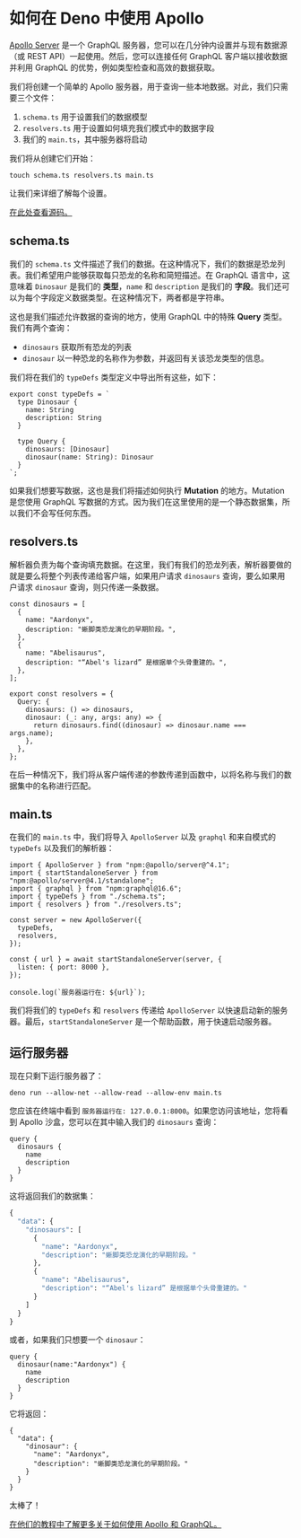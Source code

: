 # 如何在 Deno 中使用 Apollo

[Apollo Server](https://www.apollographql.com/) 是一个 GraphQL
服务器，您可以在几分钟内设置并与现有数据源（或 REST
API）一起使用。然后，您可以连接任何 GraphQL 客户端以接收数据并利用 GraphQL
的优势，例如类型检查和高效的数据获取。

我们将创建一个简单的 Apollo
服务器，用于查询一些本地数据。对此，我们只需要三个文件：

1. `schema.ts` 用于设置我们的数据模型
2. `resolvers.ts` 用于设置如何填充我们模式中的数据字段
3. 我们的 `main.ts`，其中服务器将启动

我们将从创建它们开始：

```shell, ignore
touch schema.ts resolvers.ts main.ts
```

让我们来详细了解每个设置。

[在此处查看源码。](https://github.com/denoland/examples/tree/main/with-apollo)

## schema.ts

我们的 `schema.ts`
文件描述了我们的数据。在这种情况下，我们的数据是恐龙列表。我们希望用户能够获取每只恐龙的名称和简短描述。在
GraphQL 语言中，这意味着 `Dinosaur` 是我们的 **类型**，`name` 和 `description`
是我们的
**字段**。我们还可以为每个字段定义数据类型。在这种情况下，两者都是字符串。

这也是我们描述允许数据的查询的地方，使用 GraphQL 中的特殊 **Query**
类型。我们有两个查询：

- `dinosaurs` 获取所有恐龙的列表
- `dinosaur` 以一种恐龙的名称作为参数，并返回有关该恐龙类型的信息。

我们将在我们的 `typeDefs` 类型定义中导出所有这些，如下：

```tsx, ignore
export const typeDefs = `
  type Dinosaur {
    name: String
    description: String
  }

  type Query {
    dinosaurs: [Dinosaur]
    dinosaur(name: String): Dinosaur
  }
`;
```

如果我们想要写数据，这也是我们将描述如何执行 **Mutation** 的地方。Mutation
是您使用 GraphQL
写数据的方式。因为我们在这里使用的是一个静态数据集，所以我们不会写任何东西。

## resolvers.ts

解析器负责为每个查询填充数据。在这里，我们有我们的恐龙列表，解析器要做的就是要么将整个列表传递给客户端，如果用户请求
`dinosaurs` 查询，要么如果用户请求 `dinosaur` 查询，则只传递一条数据。

```tsx, ignore
const dinosaurs = [
  {
    name: "Aardonyx",
    description: "蜥脚类恐龙演化的早期阶段。",
  },
  {
    name: "Abelisaurus",
    description: "“Abel's lizard” 是根据单个头骨重建的。",
  },
];

export const resolvers = {
  Query: {
    dinosaurs: () => dinosaurs,
    dinosaur: (_: any, args: any) => {
      return dinosaurs.find((dinosaur) => dinosaur.name === args.name);
    },
  },
};
```

在后一种情况下，我们将从客户端传递的参数传递到函数中，以将名称与我们的数据集中的名称进行匹配。

## main.ts

在我们的 `main.ts` 中，我们将导入 `ApolloServer` 以及 `graphql` 和来自模式的
`typeDefs` 以及我们的解析器：

```tsx, ignore
import { ApolloServer } from "npm:@apollo/server@^4.1";
import { startStandaloneServer } from "npm:@apollo/server@4.1/standalone";
import { graphql } from "npm:graphql@16.6";
import { typeDefs } from "./schema.ts";
import { resolvers } from "./resolvers.ts";

const server = new ApolloServer({
  typeDefs,
  resolvers,
});

const { url } = await startStandaloneServer(server, {
  listen: { port: 8000 },
});

console.log(`服务器运行在: ${url}`);
```

我们将我们的 `typeDefs` 和 `resolvers` 传递给 `ApolloServer`
以快速启动新的服务器。最后，`startStandaloneServer`
是一个帮助函数，用于快速启动服务器。

## 运行服务器

现在只剩下运行服务器了：

```shell, ignore
deno run --allow-net --allow-read --allow-env main.ts
```

您应该在终端中看到 `服务器运行在: 127.0.0.1:8000`。如果您访问该地址，您将看到
Apollo 沙盒，您可以在其中输入我们的 `dinosaurs` 查询：

```graphql, ignore
query {
  dinosaurs {
    name
    description
  }
}
```

这将返回我们的数据集：

```graphql
{
  "data": {
    "dinosaurs": [
      {
        "name": "Aardonyx",
        "description": "蜥脚类恐龙演化的早期阶段。"
      },
      {
        "name": "Abelisaurus",
        "description": "“Abel's lizard” 是根据单个头骨重建的。"
      }
    ]
  }
}
```

或者，如果我们只想要一个 `dinosaur`：

```graphql, ignore
query {
  dinosaur(name:"Aardonyx") {
    name
    description
  }
}
```

它将返回：

```graphql, ignore
{
  "data": {
    "dinosaur": {
      "name": "Aardonyx",
      "description": "蜥脚类恐龙演化的早期阶段。"
    }
  }
}
```

太棒了！

[在他们的教程中了解更多关于如何使用 Apollo 和 GraphQL。](https://www.apollographql.com/tutorials/)
